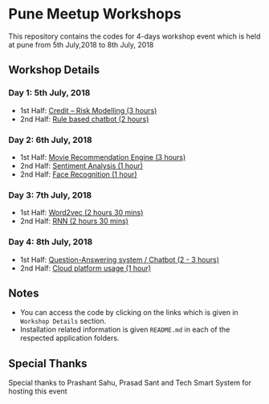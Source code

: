 # Pune Meetup Workshops

This repository contains the codes for 4-days workshop event which is held at pune from 5th July,2018 to 8th July, 2018


## Workshop Details


### Day 1: 5th July, 2018

* 1st Half: [Credit – Risk Modelling (3 hours)](https://github.com/jalajthanaki/Pune_meetup/tree/master/Day_1/Credit_Risk_Modelling)
* 2nd Half: [Rule based chatbot (2 hours)](https://github.com/jalajthanaki/Pune_meetup/tree/master/Day_1/Rule_based_chatbot)

### Day 2: 6th July, 2018

* 1st Half: [Movie Recommendation Engine (3 hours)](https://github.com/jalajthanaki/Pune_meetup/tree/master/Day_2/Movie_recommendation_engine)
* 2nd Half: [Sentiment Analysis (1 hour)](https://github.com/jalajthanaki/Pune_meetup/tree/master/Day_2/Sentiment_Analysis)
* 2nd Half: [Face Recognition (1 hour)](https://github.com/jalajthanaki/Pune_meetup/tree/master/Day_2/Face_recognition)

### Day 3: 7th July, 2018

* 1st Half: [Word2vec (2 hours 30 mins)]()
* 2nd Half: [RNN (2 hours 30 mins)]()


### Day 4: 8th July, 2018

* 1st Half: [Question-Answering system / Chatbot (2 - 3 hours)](https://github.com/jalajthanaki/Pune_meetup/tree/master/Day_4/Chatbot_based_on_bAbI_dataset_using_Keras)
* 2nd Half: [Cloud platform usage (1 hour)](https://github.com/jalajthanaki/Pune_meetup/tree/master/Day_4/Cloud_Platform_demo)


## Notes

* You can access the code by clicking on the links which is given in `Workshop Details` section. 
* Installation related information is given `README.md` in each of the respected application folders. 


## Special Thanks 

 Special thanks to Prashant Sahu, Prasad Sant and Tech Smart System for hosting this event

